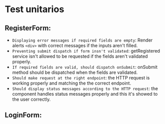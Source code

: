 # Test unitarios

## RegisterForm:

- `Displaying error messages if required fields are empty`: Render alerts `<div>` with correct messages if the inputs aren't filled.
- `Preventing submit dispatch if form insn't validated`: getRegistered service isn't allowed to be requested if the fields aren't validated properly.
- `If required fields are valid, should dispatch onSubmit`: onSubmit method should be dispatched when the fields are validated.
- `Should make request at the right endpoint`: the HTTP request is working properly and matching the the correct endpoint.
- `Should display status messages according to the HTTP request`: the component handles status messages properly and this it's showed to the user correctly.

## LoginForm:
